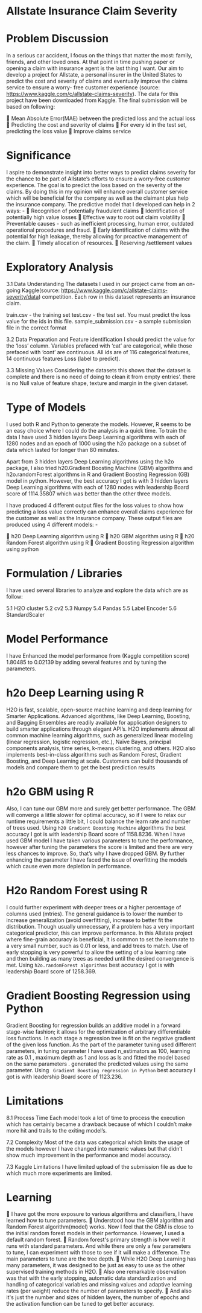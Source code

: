# Allstate Insurance Claim Severity

# Problem Discussion
  In a serious car accident, I focus on the things that matter the most: family, friends, and other loved ones. At that point in time     pushing paper or opening a claim with insurance agent is the last thing I want. Our aim to develop a project for Allstate, a personal   insurer in the United States to predict the cost and severity of claims and eventually improve the claims service to ensure a worry-     free customer experience (source: https://www.kaggle.com/c/allstate-claims-severity). The data for this project have been downloaded     from Kaggle. The final submission will be based on following:

  	Mean Absolute Error(MAE) between the predicted loss and the actual loss
  	Predicting the cost and severity of claims
  	For every id in the test set, predicting the loss value
  	Improve claims service

# Significance
  I aspire to demonstrate insight into better ways to predict claims severity for the chance to be part of Allstate’s efforts to ensure   a worry-free customer experience. The goal is to predict the loss based on the severity of the claims. By doing this in my opinion       will enhance overall customer service which will be beneficial for the company as well as the claimant plus help the insurance           company. The predictive model that I developed can help in 2 ways: -
  	Recognition of potentially fraudulent claims
  	Identification of potentially high value losses
  	Effective way to root out claim volatility
  	Preventable causes - such as inefficient processing, human error, outdated operational procedures and fraud.
  	Early identification of claims with the potential for high leakage, thereby allowing for proactive management of the claim.
  	Timely allocation of resources.
  	Reserving /settlement values

# Exploratory Analysis
  3.1	Data Understanding
  The datasets I used in our project came from an on-going Kaggle(source: https://www.kaggle.com/c/allstate-claims-severity/data)         competition. Each row in this dataset represents an insurance claim. 

  train.csv - the training set
  test.csv - the test set. You must predict the loss value for the ids in this file.
  sample_submission.csv - a sample submission file in the correct format


  3.2	Data Preparation and Feature identification
  I should predict the value for the ‘loss’ column. Variables prefaced with ‘cat’ are categorical, while those prefaced with ‘cont’ are   continuous. All ids are of 116 categorical features, 14 continuous features Loss (label to predict).


  3.3	Missing Values
  Considering the datasets this shows that the dataset is complete and there is no need of doing to clean it from empty entries’. there   is no Null value of feature shape, texture and margin in the given dataset.


# Type of Models

  I used both R and Python to generate the models. However, R seems to be an easy choice where I could do the analysis in a quick time.   To train the data I have used 3 hidden layers Deep Learning algorithms with each of 1280 nodes and an epoch of 1000 using the h2o       package on a subset of data which lasted for longer than 80 minutes.

  Apart from 3 hidden layers Deep Learning algorithms using the h2o package, I also tried h20.Gradient Boosting Machine (GBM) algorithms    and h2o.randomForest algorithms in R and Gradient Boosting Regression (GB) model in python. However, the best accuracy I got is with   3 hidden layers Deep Learning algorithms with each of 1280 nodes with leadership Board score of 1114.35807 which was better than the     other three models.


  I have produced 4 different output files for the loss values to show how predicting a loss value correctly can enhance overall claims   experience for the customer as well as the Insurance company. These output files are produced using 4 different models: -

  	h20 Deep Learning algorithm using R
  	h20 GBM algorithm using R
  	h20 Random Forest algorithm using R
  	Gradient Boosting Regression algorithm using python


# Formulation / Libraries

 I have used several libraries to analyze and explore the data which are as follow:

 5.1	 H2O cluster
 5.2	cv2
 5.3	Numpy
 5.4	Pandas
 5.5	Label Encoder
 5.6	StandardScaler

# Model Performance

 I have Enhanced the model performance from (Kaggle competition score) 1.80485 to 0.02139 by adding several features and by tuning the parameters. 


# h2o Deep Learning using R
 H2O is fast, scalable, open-source machine learning and deep learning for Smarter Applications. Advanced algorithms, like Deep Learning, Boosting, and Bagging Ensembles are readily available for application designers to build smarter applications through elegant API’s. H2O implements almost all common machine learning algorithms, such as generalized linear modeling (linear regression, logistic regression, etc.), Naïve Bayes, principal components analysis, time series, k-means clustering, and others. H2O also implements best-in-class algorithms such as Random Forest, Gradient Boosting, and Deep Learning at scale. Customers can build thousands of models and compare them to get the best prediction results
 
# h2o GBM using R
 Also, I can tune our GBM more and surely get better performance. The GBM will converge a little slower for optimal accuracy, so if I were to relax our runtime requirements a little bit, I could balance the learn rate and number of trees used. Using `h20 Gradient Boosting Machine` algorithms the best accuracy I got is with leadership Board score of 1158.8236. When I have used GBM model I have taken various parameters to tune the performance, however after tuning the parameters the score is limited and there are very less chances to improve. So, that’s why I have dropped GBM. By further enhancing the parameter I have faced the issue of overfitting the models which cause even more depletion in performance.

# H2o Random Forest using R
 I could further experiment with deeper trees or a higher percentage of columns used (mtries). The general guidance is to lower the number to increase generalization (avoid overfitting), increase to better fit the distribution. Though usually unnecessary, if a problem has a very important categorical predictor, this can improve performance. In this Allstate project where fine-grain accuracy is beneficial, it is common to set the learn rate to a very small number, such as 0.01 or less, and add trees to match. Use of early stopping is very powerful to allow the setting of a low learning rate and then building as many trees as needed until the desired convergence is met. Using `h2o.randomForest algorithms` best accuracy I got is with leadership Board score of 1258.369.

# Gradient Boosting Regression using Python
 Gradient Boosting for regression builds an additive model in a forward stage-wise fashion; it allows for the optimization of arbitrary  differentiable loss functions. In each stage a regression tree is fit on the negative gradient of the given loss function. As the part of the parameter tuning used different parameters, in tuning parameter I have used n_estimators as 100, learning rate as 0.1 , maximum depth as 1 and loss as ls and fitted the model based on the same parameters . generated the predicted values using the same parameter. Using ` Gradient Boosting regression in Python` best accuracy I got is with leadership Board score of 1123.236.
 
 
# Limitations

 8.1	Process Time
 Each model took a lot of time to process the execution which has certainly became a drawback because of which I couldn’t make more hit   and trails to the exiting model’s.

 7.2	Complexity
 Most of the data was categorical which limits the usage of the models however I have changed into numeric values but that didn’t show     much improvement in the performance and model accuracy. 

 7.3	Kaggle Limitations
 I have limited upload of the submission file as due to which much more experiments are limited.

# Learning

  	I have got the more exposure to various algorithms and classifiers, I have learned how to tune parameters.
  	Understood how the GBM algorithm and Random Forest algorithm(model) works. Now I feel that the GBM is close to the initial random forest models in their performance. However, I used a default random forest. 
  	Random forest's primary strength is how well it runs with standard parameters. And while there are only a few parameters to tune, I can experiment with those to see if it will make a difference. The main parameters to tune are the tree depth. 
  	While H2O Deep Learning has many parameters, it was designed to be just as easy to use as the other supervised training methods in H2O. 
  	Also one remarkable observation was that with the early stopping, automatic data standardization and handling of categorical variables and missing values and adaptive learning rates (per weight) reduce the number of parameters to specify. 
  	And also it's just the number and sizes of hidden layers, the number of epochs and the activation function can be tuned to get better accuracy.


